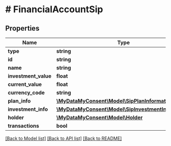 # # FinancialAccountSip

## Properties

Name | Type | Description | Notes
------------ | ------------- | ------------- | -------------
**type** | **string** |  |
**id** | **string** |  |
**name** | **string** |  |
**investment_value** | **float** |  |
**current_value** | **float** |  |
**currency_code** | **string** |  |
**plan_info** | [**\MyDataMyConsent\Model\SipPlanInformation**](SipPlanInformation.md) |  |
**investment_info** | [**\MyDataMyConsent\Model\SipInvestmentInformation**](SipInvestmentInformation.md) |  |
**holder** | [**\MyDataMyConsent\Model\Holder**](Holder.md) |  |
**transactions** | **bool** |  |

[[Back to Model list]](../../README.md#models) [[Back to API list]](../../README.md#endpoints) [[Back to README]](../../README.md)
